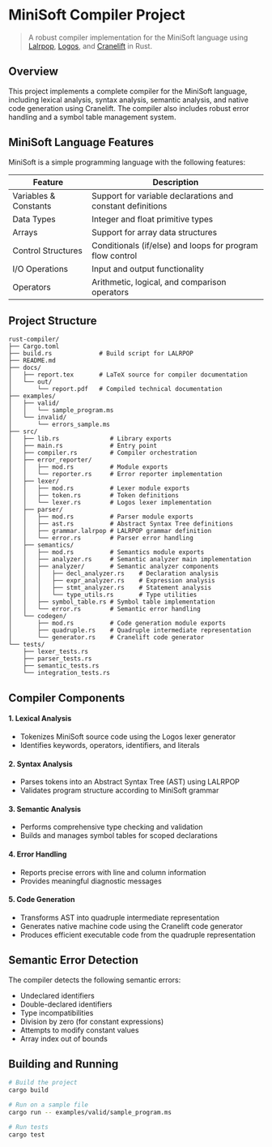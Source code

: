 # MiniSoft Compiler Project

> A robust compiler implementation for the MiniSoft language using [Lalrpop](https://github.com/lalrpop/lalrpop), [Logos](https://github.com/maciejhirsz/logos), and [Cranelift](https://github.com/bytecodealliance/wasmtime/tree/main/cranelift) in Rust.

## Overview

This project implements a complete compiler for the MiniSoft language, including lexical analysis, syntax analysis, semantic analysis, and native code generation using Cranelift. The compiler also includes robust error handling and a symbol table management system.

## MiniSoft Language Features

MiniSoft is a simple programming language with the following features:

| Feature               | Description                                                |
| --------------------- | ---------------------------------------------------------- |
| Variables & Constants | Support for variable declarations and constant definitions |
| Data Types            | Integer and float primitive types                          |
| Arrays                | Support for array data structures                          |
| Control Structures    | Conditionals (if/else) and loops for program flow control  |
| I/O Operations        | Input and output functionality                             |
| Operators             | Arithmetic, logical, and comparison operators              |

## Project Structure

```
rust-compiler/
├── Cargo.toml
├── build.rs             # Build script for LALRPOP
├── README.md
├── docs/
│   ├── report.tex       # LaTeX source for compiler documentation
│   └── out/
│       └── report.pdf   # Compiled technical documentation
├── examples/
│   ├── valid/
│   │   └── sample_program.ms
│   └── invalid/
│       └── errors_sample.ms
├── src/
│   ├── lib.rs              # Library exports
│   ├── main.rs             # Entry point
│   ├── compiler.rs         # Compiler orchestration
│   ├── error_reporter/
│   │   ├── mod.rs          # Module exports
│   │   └── reporter.rs     # Error reporter implementation
│   ├── lexer/
│   │   ├── mod.rs          # Lexer module exports
│   │   ├── token.rs        # Token definitions
│   │   └── lexer.rs        # Logos lexer implementation
│   ├── parser/
│   │   ├── mod.rs          # Parser module exports
│   │   ├── ast.rs          # Abstract Syntax Tree definitions
│   │   ├── grammar.lalrpop # LALRPOP grammar definition
│   │   └── error.rs        # Parser error handling
│   ├── semantics/
│   │   ├── mod.rs          # Semantics module exports
│   │   ├── analyzer.rs     # Semantic analyzer main implementation
│   │   ├── analyzer/       # Semantic analyzer components
│   │   │   ├── decl_analyzer.rs    # Declaration analysis
│   │   │   ├── expr_analyzer.rs    # Expression analysis
│   │   │   ├── stmt_analyzer.rs    # Statement analysis
│   │   │   └── type_utils.rs       # Type utilities
│   │   ├── symbol_table.rs # Symbol table implementation
│   │   └── error.rs        # Semantic error handling
│   └── codegen/
│       ├── mod.rs          # Code generation module exports
│       ├── quadruple.rs    # Quadruple intermediate representation
│       └── generator.rs    # Cranelift code generator
└── tests/
    ├── lexer_tests.rs
    ├── parser_tests.rs
    ├── semantic_tests.rs
    └── integration_tests.rs
```

## Compiler Components

#### 1. Lexical Analysis

- Tokenizes MiniSoft source code using the Logos lexer generator
- Identifies keywords, operators, identifiers, and literals

#### 2. Syntax Analysis

- Parses tokens into an Abstract Syntax Tree (AST) using LALRPOP
- Validates program structure according to MiniSoft grammar

#### 3. Semantic Analysis

- Performs comprehensive type checking and validation
- Builds and manages symbol tables for scoped declarations

#### 4. Error Handling

- Reports precise errors with line and column information
- Provides meaningful diagnostic messages

#### 5. Code Generation

- Transforms AST into quadruple intermediate representation
- Generates native machine code using the Cranelift code generator
- Produces efficient executable code from the quadruple representation

## Semantic Error Detection

The compiler detects the following semantic errors:

- Undeclared identifiers
- Double-declared identifiers
- Type incompatibilities
- Division by zero (for constant expressions)
- Attempts to modify constant values
- Array index out of bounds

## Building and Running

```bash
# Build the project
cargo build

# Run on a sample file
cargo run -- examples/valid/sample_program.ms

# Run tests
cargo test
```

